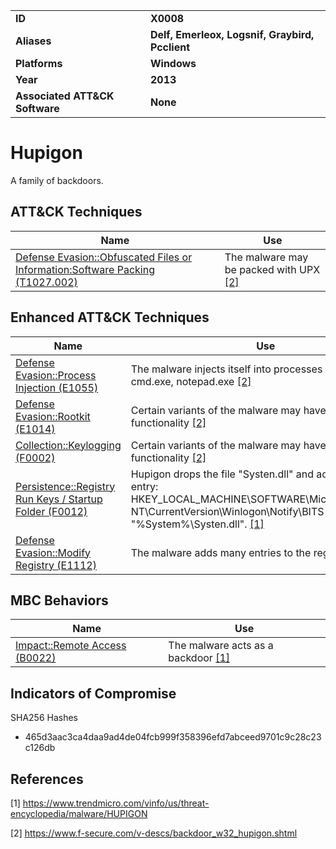 
<table>
<tr>
<td><b>ID</b></td>
<td><b>X0008</b></td>
</tr>
<tr>
<td><b>Aliases</b></td>
<td><b>Delf, Emerleox, Logsnif, Graybird, Pcclient</b></td>
</tr>
<tr>
<td><b>Platforms</b></td>
<td><b>Windows</b></td>
</tr>
<tr>
<td><b>Year</b></td>
<td><b>2013</b></td>
</tr>
<tr>
<td><b>Associated ATT&CK Software</b></td>
<td><b>None</b></td>
</tr>
</table>


Hupigon
=======
A family of backdoors.


ATT&CK Techniques
-----------------
|Name|Use|
|---|---|
|[Defense Evasion::Obfuscated Files or Information:Software Packing (T1027.002)](https://attack.mitre.org/techniques/T1027/002/)|The malware may be packed with UPX [[2]](#2)|

Enhanced ATT&CK Techniques
---------
|Name|Use|
|---|---|
|[Defense Evasion::Process Injection (E1055)](../defense-evasion/process-injection.md)|The malware injects itself into processes such as cmd.exe, notepad.exe [[2]](#2)|
|[Defense Evasion::Rootkit (E1014)](../defense-evasion/rootkit.md)| Certain variants of the malware may have rootkit functionality [[2]](#2)|
|[Collection::Keylogging (F0002)](../collection/keylogging.md)|Certain variants of the malware may have keylogging functionality [[2]](#2)|
|[Persistence::Registry Run Keys / Startup Folder (F0012)](../persistence/registry-run-keys-startup-folder.md)|Hupigon drops the file "Systen.dll" and adds the registry entry: HKEY_LOCAL_MACHINE\SOFTWARE\Microsoft\Windows NT\CurrentVersion\Winlogon\Notify\BITS DllName = "%System%\Systen.dll". [[1]](#1)|
|[Defense Evasion::Modify Registry (E1112)](../defense-evasion/modify-registry.md)|The malware adds many entries to the registry [[1]](#1)|


MBC Behaviors
---------
|Name|Use|
|---|---|
|[Impact::Remote Access (B0022)](../impact/remote-access.md)|The malware acts as a backdoor [[1]](#1)|

Indicators of Compromise
------------------------
SHA256 Hashes
- 465d3aac3ca4daa9ad4de04fcb999f358396efd7abceed9701c9c28c23c126db

References
----------
<a name="1">[1]</a> https://www.trendmicro.com/vinfo/us/threat-encyclopedia/malware/HUPIGON

<a name="2">[2]</a> https://www.f-secure.com/v-descs/backdoor_w32_hupigon.shtml
